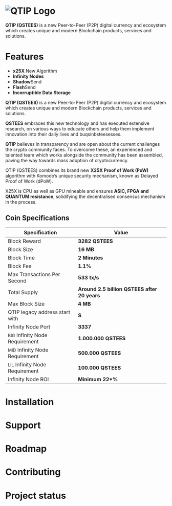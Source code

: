 # ![QTIP Logo](https://qtip.pgn.one/wp-content/uploads/2019/17/logo.png)

**QTIP (QSTEES)** is a new Peer-to-Peer (P2P) digital currency and  ecosystem which creates unique and modern Blockchain products, services and solutions.


# Features

 - **x25X** New Algorithm
 - **Infinity Nodes**
 - **Shadow**Send
 - **Flash**Send
 - **Incorruptible Data Storage**

**QTIP (QSTEES)** is a new Peer-to-Peer (P2P) digital currency and  ecosystem which creates unique and modern Blockchain products, services and solutions.

**QSTEES** embraces this new technology and has executed extensive research,  on various ways to educate others and help them implement innovation into their daily lives and buqsinbsteesesses.

**QTIP** believes in transparency and are open about the current challenges the crypto community faces. To overcome these, an experienced and talented team which works alongside the community has been assembled, paving the way towards mass adoption of cryptocurrency.

QTIP (QSTEES) combines its brand new **X25X Proof of Work (PoW)** algorithm with Komodo’s unique security mechanism, known as Delayed Proof of Work (dPoW).

X25X is CPU as well as GPU mineable and ensures **ASIC, FPGA and QUANTUM resistance**,  solidifying the decentralised consensus mechanism in the process. 

## Coin Specifications


|Specification| Value |
|--|--|
|Block Reward  | **3282 QSTEES** |
|Block Size  | **16 MB** |
|Block Time  | **2 Minutes** |
|Block Fee  | **1.1%** |
|Max Transactions Per Second  | **533 tx/s** |
|Total Supply  | **Around 2.5 billion QSTEES after 20 years** |
|Max Block Size  | **4 MB** |
|QTIP legacy address start with  | **S** |
|Infinity Node Port  | **3337** |
|<small>BIG</small> Infinity Node Requirement  | **1.000.000 QSTEES** |
|<small>MID</small> Infinity Node Requirement  | **500.000 QSTEES** |
|<small>LIL</small> Infinity Node Requirement  | **100.000 QSTEES** |
|Infinity Node ROI  |<b>Minimum 22*%</b> |

# Installation

# Support

# Roadmap

# Contributing

# Project status
